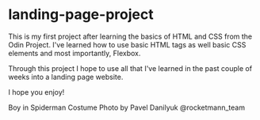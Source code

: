 # landing-page-project

This is my first project after learning the basics of HTML and CSS from the Odin Project. I've learned how to use basic HTML tags as well basic CSS elements and most importantly, Flexbox. 

Through this project I hope to use all that I've learned in the past couple of weeks into a landing page website.

I hope you enjoy!

Boy in Spiderman Costume Photo by Pavel Danilyuk @rocketmann_team
